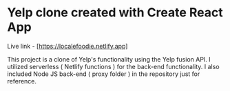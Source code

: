 # Yelp clone created with Create React App

Live link - [https://localefoodie.netlify.app]

This project is a clone of Yelp's functionality using the Yelp fusion API.
I utilized serverless ( Netlify functions ) for the back-end functionality.
I also included Node JS back-end ( proxy folder ) in the repository just for reference.
